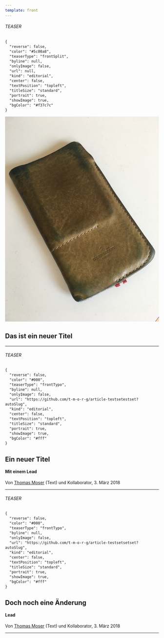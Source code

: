 ```yaml
---
template: front
---
```


<section><h6>TEASER</h6>

```
{
  "reverse": false,
  "color": "#5c00a8",
  "teaserType": "frontSplit",
  "byline": null,
  "onlyImage": false,
  "url": null,
  "kind": "editorial",
  "center": false,
  "textPosition": "topleft",
  "titleSize": "standard",
  "portrait": true,
  "showImage": true,
  "bgColor": "#f37c7c"
}
```

![](images/b09ac7a521f0e5055df6c204a2d69966162a7998.jpeg?size=4032x3024)

###### 

# Das ist ein neuer Titel

#### 



<hr /></section>

<section><h6>TEASER</h6>

```
{
  "reverse": false,
  "color": "#000",
  "teaserType": "frontTypo",
  "byline": null,
  "onlyImage": false,
  "url": "https://github.com/t-m-o-r-g/article-testsetestset?autoSlug",
  "kind": "editorial",
  "center": false,
  "textPosition": "topleft",
  "titleSize": "standard",
  "portrait": true,
  "showImage": true,
  "bgColor": "#fff"
}
```

###### 

# Ein neuer Titel

#### Mit einem Lead

Von [Thomas Moser](/~75ebbabc-d577-4727-a8c9-de5b20a76eab) (Text) und Kollaborator, 3. März 2018

<hr /></section>

<section><h6>TEASER</h6>

```
{
  "reverse": false,
  "color": "#000",
  "teaserType": "frontTypo",
  "byline": null,
  "onlyImage": false,
  "url": "https://github.com/t-m-o-r-g/article-testsetsetset?autoSlug",
  "kind": "editorial",
  "center": false,
  "textPosition": "topleft",
  "titleSize": "standard",
  "portrait": true,
  "showImage": true,
  "bgColor": "#fff"
}
```

###### 

# Doch noch eine Änderung

#### Lead

Von [Thomas Moser](/~75ebbabc-d577-4727-a8c9-de5b20a76eab) (Text) und Kollaborator, 3. März 2018

<hr /></section>
